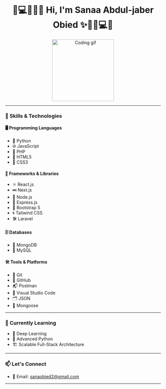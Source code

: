 <h1 align="center">👋💻👩‍💻✨ Hi, I'm Sanaa Abdul-jaber Obied ✨👩‍💻💻👋</h1>

<p align="center">
  <img src="https://media.giphy.com/media/qgQUggAC3Pfv687qPC/giphy.gif" width="200" alt="Coding gif"/>
</p>

---

### 🚀 Skills & Technologies

#### 🖥️ Programming Languages
- 🐍 Python
- 🌐 JavaScript
- 🐘 PHP
- 🧱 HTML5
- 🎨 CSS3

#### 🧩 Frameworks & Libraries
- ⚛️ React.js
- ⏭️ Next.js
- 🔗 Node.js
- 🚂 Express.js
- 🎯 Bootstrap 5
- 🌀 Tailwind CSS
- 🛠️ Laravel

#### 🗄️ Databases
- 🍃 MongoDB
- 🐬 MySQL

#### 🛠️ Tools & Platforms
- 🧠 Git
- 🐙 GitHub
- 📬 Postman
- 🧰 Visual Studio Code
- 🗂️ JSON
- 🧵 Mongoose

---

### 🌱 Currently Learning
- 🤖 Deep Learning
- 🐍 Advanced Python
- 🏗️ Scalable Full-Stack Architecture

---

### 📫 Let's Connect
- 📧 Email: [sanaobied2@gmail.com](mailto:sanaobied2@gmail.com)

---

